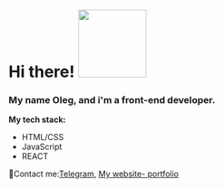 # Hi there! <img src="https://media.giphy.com/media/yo74NqufrR7pK/giphy.gif" width="120px"/>

### My name Oleg, and i'm a front-end developer.

**My tech stack:**

* HTML/CSS
* JavaScript
* REACT

📧Contact me:[Telegram](https://t.me/Ole_G_90_web_dev), [My website- portfolio](https://bristle-daffy-stoat.glitch.me/)
